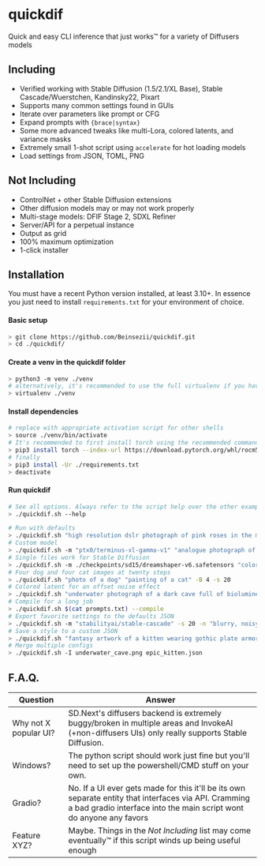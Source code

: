 # quickdif
Quick and easy CLI inference that just works™ for a variety of Diffusers models

## Including
  - Verified working with Stable Diffusion (1.5/2.1/XL Base), Stable Cascade/Wuerstchen, Kandinsky22, Pixart
  - Supports many common settings found in GUIs
  - Iterate over parameters like prompt or CFG
  - Expand prompts with `{brace|syntax}`
  - Some more advanced tweaks like multi-Lora, colored latents, and variance masks
  - Extremely small 1-shot script using `accelerate` for hot loading models
  - Load settings from JSON, TOML, PNG

## Not Including
  - ControlNet + other Stable Diffusion extensions
  - Other diffusion models may or may not work properly
  - Multi-stage models: DFIF Stage 2, SDXL Refiner
  - Server/API for a perpetual instance
  - Output as grid
  - 100% maximum optimization
  - 1-click installer

## Installation
You must have a recent Python version installed, at least 3.10+. In essence you just need to install `requirements.txt` for your environment of choice.

#### Basic setup
```sh
> git clone https://github.com/Beinsezii/quickdif.git
> cd ./quickdif/
```

#### Create a venv in the quickdif folder
```sh
> python3 -m venv ./venv
# alternatively, it's recommended to use the full virtualenv if you have it
> virtualenv ./venv
```

#### Install dependencies
```sh
# replace with appropriate activation script for other shells
> source ./venv/bin/activate
# It's recommended to first install torch using the recommended commands from https://pytorch.org/get-started/locally/
> pip3 install torch --index-url https://download.pytorch.org/whl/rocm5.6 # AMD example
# finally
> pip3 install -Ur ./requirements.txt
> deactivate
```

#### Run quickdif
```sh
# See all options. Always refer to the script help over the other examples in this README
> ./quickdif.sh --help

# Run with defaults
> ./quickdif.sh "high resolution dslr photograph of pink roses in the misty rain"
# Custom model
> ./quickdif.sh -m "ptx0/terminus-xl-gamma-v1" "analogue photograph of a kitteon on the beach in golden hour sun rays"
# Single files work for Stable Diffusion
> ./quickdif.sh -m ./checkpoints/sd15/dreamshaper-v6.safetensors "colorful fantasy artwork side profile of a feminine robot in a dark cyberpunk city"
# Four dog and four cat images at twenty steps
> ./quickdif.sh "photo of a dog" "painting of a cat" -B 4 -s 20
# Colored latent for an offset noise effect
> ./quickdif.sh "underwater photograph of a dark cave full of bioluminescent glowing mushrooms" -g 9.0 -s 30 -C black -c 0.8
# Compile for a long job
> ./quickdif.sh $(cat prompts.txt) --compile
# Export favorite settings to the defaults JSON
> ./quickdif.sh -m "stabilityai/stable-cascade" -s 20 -n "blurry, noisy, cropped" --json ./quickdif.json
# Save a style to a custom JSON
> ./quickdif.sh "fantasy artwork of a kitten wearing gothic plate armor" -g 10 -G 0.5 --json ./epic_kitten.json
# Merge multiple configs
> ./quickdif.sh -I underwater_cave.png epic_kitten.json
```

## F.A.Q.
Question|Answer
---|---
Why not X popular UI?|SD.Next's diffusers backend is extremely buggy/broken in multiple areas and InvokeAI (+non-diffusers UIs) only really supports Stable Diffusion.
Windows?|The python script should work just fine but you'll need to set up the powershell/CMD stuff on your own.
Gradio?|No. If a UI ever gets made for this it'll be its own separate entity that interfaces via API. Cramming a bad gradio interface into the main script wont do anyone any favors
Feature XYZ?|Maybe. Things in the *Not Including* list may come eventually™ if this script winds up being useful enough
